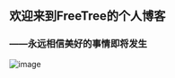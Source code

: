 ## 欢迎来到FreeTree的个人博客
### ——永远相信美好的事情即将发生
![image](https://user-images.githubusercontent.com/46917097/143969445-e330d714-1894-4e84-bc50-c317c6bf7fa6.png)
